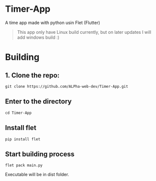 # Timer-App
A time app made with python usin Flet (Flutter)
> This app only have Linux  build currently, but on later updates I will add windows build :)

# Building

## 1. Clone the repo:
```
git clone https://github.com/ALPha-web-dev/Timer-App.git
```
## Enter to the directory
```
cd Timer-App
```
## Install flet
```
pip install flet
```
## Start building process
```
flet pack main.py
```
Executable will be in dist folder.
